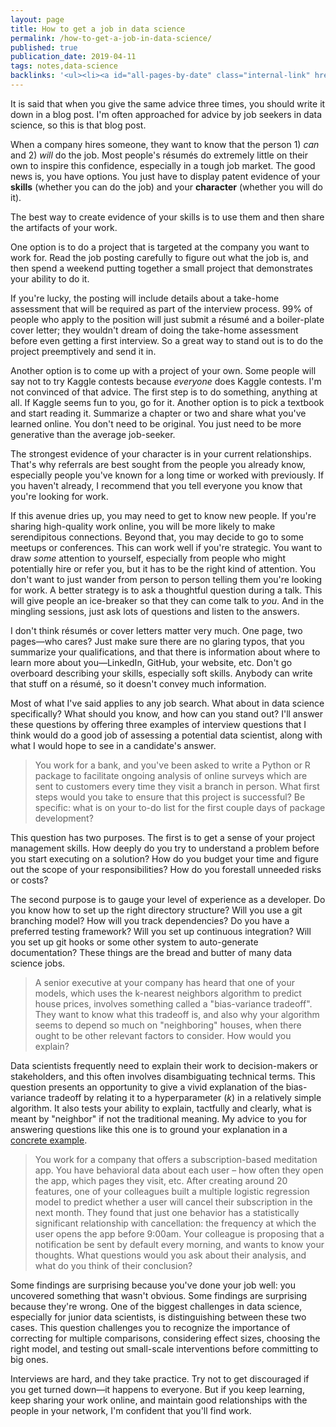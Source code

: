```yaml
---
layout: page
title: How to get a job in data science
permalink: /how-to-get-a-job-in-data-science/
published: true
publication_date: 2019-04-11
tags: notes,data-science
backlinks: '<ul><li><a id="all-pages-by-date" class="internal-link" href="/all-pages-by-date/">All pages by date</a></li><li><a id="data-science" class="internal-link" href="/data-science/">Pages tagged &#39;data-science&#39;</a></li><li><a id="notes" class="internal-link" href="/notes/">Notes</a></li></ul>'
---
```


It is said that when you give the same advice three times, you should write it down in a blog post. I'm often approached for advice by job seekers in data science, so this is that blog post.

When a company hires someone, they want to know that the person 1) *can* and 2) *will* do the job. Most people's résumés do extremely little on their own to inspire this confidence, especially in a tough job market. The good news is, you have options. You just have to display patent evidence of your **skills** (whether you can do the job) and your **character** (whether you will do it).

The best way to create evidence of your skills is to use them and then share the artifacts of your work. 

One option is to do a project that is targeted at the company you want to work for. Read the job posting carefully to figure out what the job is, and then spend a weekend putting together a small project that demonstrates your ability to do it. 

If you're lucky, the posting will include details about a take-home assessment that will be required as part of the interview process. 99% of people who apply to the position will just submit a résumé and a boiler-plate cover letter; they wouldn't dream of doing the take-home assessment before even getting a first interview. So a great way to stand out is to do the project preemptively and send it in.

Another option is to come up with a project of your own. Some people will say not to try Kaggle contests because *everyone* does Kaggle contests. I'm not convinced of that advice. The first step is to do something, anything at all. If Kaggle seems fun to you, go for it. Another option is to pick a textbook and start reading it. Summarize a chapter or two and share what you've learned online. You don't need to be original. You just need to be more generative than the average job-seeker.

The strongest evidence of your character is in your current relationships. That's why referrals are best sought from the people you already know, especially people you've known for a long time or worked with previously. If you haven't already, I recommend that you tell everyone you know that you're looking for work.

If this avenue dries up, you may need to get to know new people. If you're sharing high-quality work online, you will be more likely to make serendipitous connections. Beyond that, you may decide to go to some meetups or conferences. This can work well if you're strategic. You want to draw *some* attention to yourself, especially from people who might potentially hire or refer you, but it has to be the right kind of attention. You don't want to just wander from person to person telling them you're looking for work. A better strategy is to ask a thoughtful question during a talk. This will give people an ice-breaker so that they can come talk to *you*. And in the mingling sessions, just ask lots of questions and listen to the answers.

I don't think résumés or cover letters matter very much. One page, two pages—who cares? Just make sure there are no glaring typos, that you summarize your qualifications, and that there is information about where to learn more about you—LinkedIn, GitHub, your website, etc. Don't go overboard describing your skills, especially soft skills. Anybody can write that stuff on a résumé, so it doesn't convey much information.

Most of what I've said applies to any job search. What about in data science specifically? What should you know, and how can you stand out? I'll answer these questions by offering three examples of interview questions that I think would do a good job of assessing a potential data scientist, along with what I would hope to see in a candidate's answer.

> You work for a bank, and you've been asked to write a Python or R package to facilitate ongoing analysis of online surveys which are sent to customers every time they visit a branch in person. What first steps would you take to ensure that this project is successful? Be specific: what is on your to-do list for the first couple days of package development?

This question has two purposes. The first is to get a sense of your project management skills. How deeply do you try to understand a problem before you start executing on a solution? How do you budget your time and figure out the scope of your responsibilities? How do you forestall unneeded risks or costs? 

The second purpose is to gauge your level of experience as a developer. Do you know how to set up the right directory structure? Will you use a git branching model? How will you track dependencies? Do you have a preferred testing framework?  Will you set up continuous integration? Will you set up git hooks or some other system to auto-generate documentation? These things are the bread and butter of many data science jobs.

> A senior executive at your company has heard that one of your models, which uses the k-nearest neighbors algorithm to predict house prices, involves something called a "bias-variance tradeoff". They want to know what this tradeoff is, and also why your algorithm seems to depend so much on "neighboring" houses, when there ought to be other relevant factors to consider. How would you explain?

Data scientists frequently need to explain their work to decision-makers or stakeholders, and this often involves disambiguating technical terms. This question presents an opportunity to give a vivid explanation of the bias-variance tradeoff by relating it to a hyperparameter (*k*) in a relatively simple algorithm. It also tests your ability to explain, tactfully and clearly, what is meant by "neighbor" if not the traditional meaning. My advice to you for answering questions like this one is to ground your explanation in a <a id="communication-in-data-science" class="internal-link" href="/communication-in-data-science/">concrete example</a>.

> You work for a company that offers a subscription-based meditation app. You have behavioral data about each user – how often they open the app, which pages they visit, etc. After creating around 20 features, one of your colleagues built a multiple logistic regression model to predict whether a user will cancel their subscription in the next month. They found that just one behavior has a statistically significant relationship with cancellation: the frequency at which the user opens the app before 9:00am. Your colleague is proposing that a notification be sent by default every morning, and wants to know your thoughts. What questions would you ask about their analysis, and what do you think of their conclusion?

Some findings are surprising because you've done your job well: you uncovered something that wasn't obvious. Some findings are surprising because they're wrong. One of the biggest challenges in data science, especially for junior data scientists, is distinguishing between these two cases. This question challenges you to recognize the importance of correcting for multiple comparisons, considering effect sizes, choosing the right model, and testing out small-scale interventions before committing to big ones.

Interviews are hard, and they take practice. Try not to get discouraged if you get turned down—it happens to everyone. But if you keep learning, keep sharing your work online, and maintain good relationships with the people in your network, I'm confident that you'll find work.